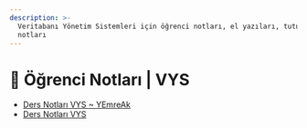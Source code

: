 ```yaml
---
description: >-
  Veritabanı Yönetim Sistemleri için öğrenci notları, el yazıları, tutulmuş notlar
  notları
---
```


# 📕 Öğrenci Notları \| VYS

<!--YPackage.YGitbookIntegration-tarafından-otomatik-oluşturulmuştur-->

- [Ders Notları VYS ~ YEmreAk](Ders%20Notlar%C4%B1%20VYS%20~%20YEmreAk.pdf)
- [Ders Notları VYS](Ders%20Notlar%C4%B1%20VYS.pdf)

<!--YPackage.YGitbookIntegration-tarafından-otomatik-oluşturulmuştur-->
